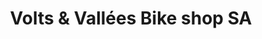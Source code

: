 ---
title: "Volts & Vallées Bike shop SA"
url: /charrat/volts-und-vallees-bike-shop-sa/
shop: Fahrrad
---
